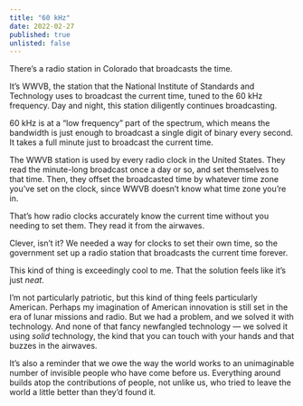 ```yaml
---
title: "60 kHz"
date: 2022-02-27
published: true
unlisted: false
---
```


There’s a radio station in Colorado that broadcasts the time.

It’s WWVB, the station that the National Institute of Standards and Technology uses to broadcast the current time, tuned to the 60 kHz frequency. Day and night, this station diligently continues broadcasting.

60 kHz is at a “low frequency” part of the spectrum, which means the bandwidth is just enough to broadcast a single digit of binary every second. It takes a full minute just to broadcast the current time.

The WWVB station is used by every radio clock in the United States. They read the minute-long broadcast once a day or so, and set themselves to that time. Then, they offset the broadcasted time by whatever time zone you’ve set on the clock, since WWVB doesn’t know what time zone you’re in.

That’s how radio clocks accurately know the current time without you needing to set them. They read it from the airwaves.

Clever, isn’t it? We needed a way for clocks to set their own time, so the government set up a radio station that broadcasts the current time forever.

This kind of thing is exceedingly cool to me. That the solution feels like it’s just _neat_.

I’m not particularly patriotic, but this kind of thing feels particularly American. Perhaps my imagination of American innovation is still set in the era of lunar missions and radio. But we had a problem, and we solved it with technology. And none of that fancy newfangled technology — we solved it using *solid* technology, the kind that you can touch with your hands and that buzzes in the airwaves.

It’s also a reminder that we owe the way the world works to an unimaginable number of invisible people who have come before us. Everything around builds atop the contributions of people, not unlike us, who tried to leave the world a little better than they’d found it.
